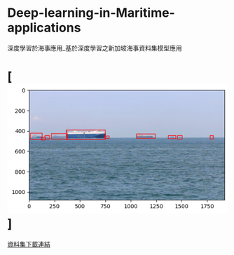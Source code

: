 # Deep-learning-in-Maritime-applications
深度學習於海事應用_基於深度學習之新加坡海事資料集模型應用
# [![result](https://github.com/iArthurTsai/Deep-learning-in-Maritime-applications/blob/main/output.png)]
[資料集下載連結](https://nkusto365-my.sharepoint.com/:f:/g/personal/c110181103_office365_nkust_edu_tw/EjBdu-lgFYBOmtXpTpgGuUsBNA0WD5iMtEJBhjsFESu4Cg)
